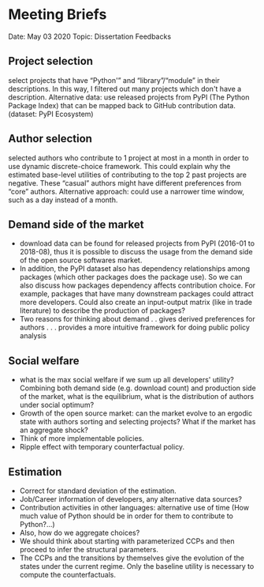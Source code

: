 # Meeting Briefs

Date: May 03 2020
Topic: Dissertation Feedbacks

## Project selection
select projects that have “Python'” and “library”/“module” in their descriptions. In this way, I filtered out many projects which don't have a description. Alternative data: use released projects from PyPI (The Python Package Index) that can be mapped back to GitHub contribution data. (dataset: PyPI Ecosystem)

## Author selection
selected authors who contribute to 1 project at most in a month in order to use dynamic discrete-choice framework. This could explain why the estimated base-level utilities of contributing to the top 2 past projects are negative. These “casual” authors might have different preferences from “core” authors. Alternative approach: could use a narrower time window, such as a day instead of a month.

## Demand side of the market
- download data can be found for released projects from PyPI (2016-01 to 2018-08), thus it is possible to discuss the usage from the demand side of the open source softwares market.
- In addition, the PyPI dataset also has dependency relationships among packages (which other packages does the package use). So we can also discuss how packages dependency affects contribution choice. For example, packages that have many downstream packages could attract more developers. Could also create an input-output matrix (like in trade literature) to describe the production of packages?
- Two reasons for thinking about demand . . gives derived preferences for authors . . . provides a more intuitive framework for doing public policy analysis

## Social welfare
- what is the max social welfare if we sum up all developers' utility? Combining both demand side (e.g. download count) and production side of the market, what is the equilibrium, what is the distribution of authors under social optimum?
- Growth of the open source market: can the market evolve to an ergodic state with authors sorting and selecting projects? What if the market has an aggregate shock?
- Think of more implementable policies.
- Ripple effect with temporary counterfactual policy.

## Estimation
- Correct for standard deviation of the estimation.
- Job/Career information of developers, any alternative data sources?
- Contribution activities in other languages: alternative use of time (How much value of Python should be in order for them to contribute to Python?...)
- Also, how do we aggregate choices?
- We should think about starting with parameterized CCPs and then proceed to infer the structural parameters.
- The CCPs and the transitions by themselves give the evolution of the states under the current regime.
Only the baseline utility is necessary to compute the counterfactuals.
